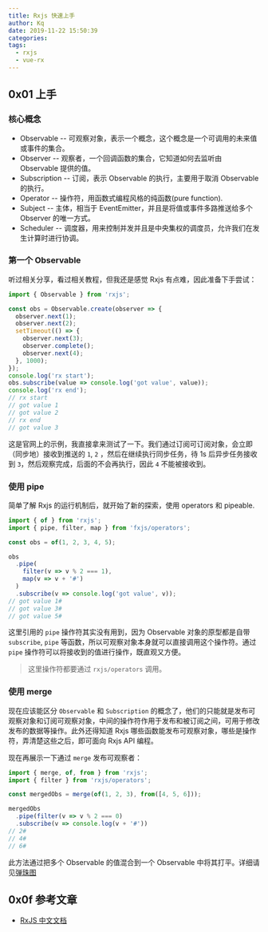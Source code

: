 ```yaml
---
title: Rxjs 快速上手
author: Kq
date: 2019-11-22 15:50:39
categories:
tags:
  - rxjs
  - vue-rx
---
```


## 0x01 上手

### 核心概念

- Observable -- 可观察对象，表示一个概念，这个概念是一个可调用的未来值或事件的集合。
- Observer -- 观察者，一个回调函数的集合，它知道如何去监听由 Observable 提供的值。
- Subscription -- 订阅，表示 Observable 的执行，主要用于取消 Observable 的执行。
- Operator -- 操作符，用函数式编程风格的纯函数(pure function).
- Subject -- 主体，相当于 EventEmitter，并且是将值或事件多路推送给多个 Observer 的唯一方式。
- Scheduler -- 调度器，用来控制并发并且是中央集权的调度员，允许我们在发生计算时进行协调。

### 第一个 Observable

听过相关分享，看过相关教程，但我还是感觉 Rxjs 有点难，因此准备下手尝试：

```js
import { Observable } from 'rxjs';

const obs = Observable.create(observer => {
  observer.next(1);
  observer.next(2);
  setTimeout(() => {
    observer.next(3);
    observer.complete();
    observer.next(4);
  }, 1000);
});
console.log('rx start');
obs.subscribe(value => console.log('got value', value));
console.log('rx end');
// rx start
// got value 1
// got value 2
// rx end
// got value 3
```

这是官网上的示例，我直接拿来测试了一下。我们通过订阅可订阅对象，会立即（同步地）接收到推送的 `1`, `2` ，然后在继续执行同步任务，待 1s 后异步任务接收到 `3`，然后观察完成，后面的不会再执行，因此 `4` 不能被接收到。

### 使用 pipe

简单了解 Rxjs 的运行机制后，就开始了新的探索，使用 operators 和 pipeable.

```js
import { of } from 'rxjs';
import { pipe, filter, map } from 'fxjs/operators';

const obs = of(1, 2, 3, 4, 5);

obs
  .pipe(
    filter(v => v % 2 === 1),
    map(v => v + '#')
  )
  .subscribe(v => console.log('got value', v));
// got value 1#
// got value 3#
// got value 5#
```

这里引用的 `pipe` 操作符其实没有用到，因为 Observable 对象的原型都是自带 `subscribe`, `pipe` 等函数，所以可观察对象本身就可以直接调用这个操作符。通过 `pipe` 操作符可以将接收到的值进行操作，既直观又方便。

> 这里操作符都要通过 `rxjs/operators` 调用。

### 使用 merge

现在应该能区分 `Observable` 和 `Subscription` 的概念了，他们的只能就是发布可观察对象和订阅可观察对象，中间的操作符作用于发布和被订阅之间，可用于修改发布的数据等操作。此外还得知道 Rxjs 哪些函数能发布可观察对象，哪些是操作符，弄清楚这些之后，即可面向 Rxjs API 编程。

现在再展示一下通过 `merge` 发布可观察者：

```js
import { merge, of, from } from 'rxjs';
import { filter } from 'rxjs/operators';

const mergedObs = merge(of(1, 2, 3), from([4, 5, 6]));

mergedObs
  .pipe(filter(v => v % 2 === 0)
  .subscribe(v => console.log(v + '#'))
// 2#
// 4#
// 6#
```

此方法通过把多个 Observable 的值混合到一个 Observable 中将其打平。详细请见[弹珠图]()

## 0x0f 参考文章

- [RxJS 中文文档](https://cn.rx.js.org/)
